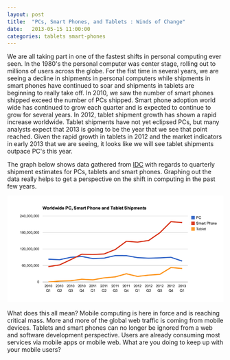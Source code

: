 ```yaml
---
layout: post
title:  "PCs, Smart Phones, and Tablets : Winds of Change"
date:   2013-05-15 11:00:00
categories: tablets smart-phones
---
```


We are all taking part in one of the fastest shifts in personal computing ever seen.  In the 1980's the personal computer was center stage, rolling out to millions of users across the globe.  For the fist time in several years, we are seeing a decline in shipments in personal computers while shipments in smart phones have continued to soar and shipments in tablets are beginning to really take off.  In 2010, we saw the number of smart phones shipped exceed the number of PCs shipped.  Smart phone adoption world wide has continued to grow each quarter and is expected to continue to grow for several years.  In 2012, tablet shipment growth has shown a rapid increase worldwide.  Tablet shipments have not yet eclipsed PCs, but many analysts expect that 2013 is going to be the year that we see that point reached. Given the rapid growth in tablets in 2012 and the market indicators in early 2013 that we are seeing, it looks like we will see tablet shipments outpace PC's this year.

The graph below shows data gathered from [IDC](http://www.idc.com/) with regards to quarterly shipment estimates for PCs, tablets and smart phones.  Graphing out the data really helps to get a perspective on the shift in computing in the past few years.

![Smartphone, Tablet and PC Shipments](/img/smartphone_tablet_pc_shipments_medium.png)

What does this all mean?  Mobile computing is here in force and is reaching critical mass.  More and more of the global web traffic is coming from mobile devices.  Tablets and smart phones can no longer be ignored from a web and software development perspective.  Users are already consuming most services via  mobile apps or mobile web.  What are you doing to keep up with your mobile users?
